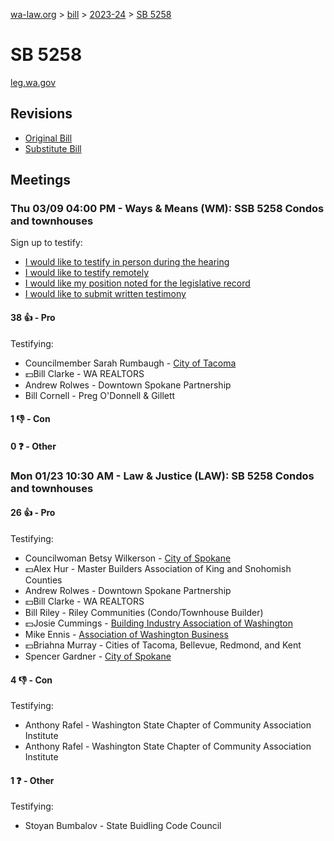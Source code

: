 [wa-law.org](/) > [bill](/bill/) > [2023-24](/bill/2023-24/) > [SB 5258](/bill/2023-24/sb/5258/)

# SB 5258
[leg.wa.gov](https://app.leg.wa.gov/billsummary?BillNumber=5258&Year=2023&Initiative=false)

## Revisions
* [Original Bill](1/)
* [Substitute Bill](S/)

## Meetings
### Thu 03/09 04:00 PM - Ways & Means (WM): SSB 5258 Condos and townhouses
Sign up to testify:
* [I would like to testify in person during the hearing](https://app.leg.wa.gov/csi/Testifier/Add?chamber=House&mId=30895&aId=152859&caId=21892&tId=1)
* [I would like to testify remotely](https://app.leg.wa.gov/csi/Testifier/Add?chamber=House&mId=30895&aId=152859&caId=21892&tId=2)
* [I would like my position noted for the legislative record](https://app.leg.wa.gov/csi/Testifier/Add?chamber=House&mId=30895&aId=152859&caId=21892&tId=3)
* [I would like to submit written testimony](https://app.leg.wa.gov/csi/Testifier/Add?chamber=House&mId=30895&aId=152859&caId=21892&tId=4)

#### 38 👍 - Pro
Testifying:
* Councilmember Sarah Rumbaugh - [City of Tacoma](/org/city_of_tacoma/)
* 💵Bill Clarke - WA REALTORS
* Andrew Rolwes - Downtown Spokane Partnership
* Bill Cornell - Preg O'Donnell & Gillett

#### 1 👎 - Con

#### 0 ❓ - Other

### Mon 01/23 10:30 AM - Law & Justice (LAW): SB 5258 Condos and townhouses
#### 26 👍 - Pro
Testifying:
* Councilwoman Betsy Wilkerson - [City of Spokane](/org/city_of_spokane/)
* 💵Alex Hur - Master Builders Association of King and Snohomish Counties
* Andrew Rolwes - Downtown Spokane Partnership
* 💵Bill Clarke - WA REALTORS
* Bill Riley - Riley Communities (Condo/Townhouse Builder)
* 💵Josie Cummings - [Building Industry Association of Washington](/org/building_industry_association_of_washington/)
* Mike Ennis - [Association of Washington Business](/org/association_of_washington_business/)
* 💵Briahna Murray - Cities of Tacoma, Bellevue, Redmond, and Kent
* Spencer Gardner - [City of Spokane](/org/city_of_spokane/)

#### 4 👎 - Con
Testifying:
* Anthony Rafel - Washington State Chapter of Community Association Institute
* Anthony Rafel - Washington State Chapter of Community Association Institute

#### 1 ❓ - Other
Testifying:
* Stoyan Bumbalov - State Buidling Code Council
